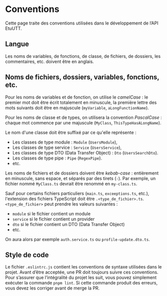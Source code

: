# Conventions

Cette page traite des conventions utilisées dans le développement de l’API EtuUTT.

## Langue

Les noms de variables, de fonctions, de classe, de fichiers, de dossiers, les commentaires, etc. doivent être en
anglais.

## Noms de fichiers, dossiers, variables, fonctions, etc.

Pour les noms de variables et de fonction, on utilise le _camelCase_ : le premier mot doit être écrit totalement en
minuscule, la première lettre des mots suivants doit être en majuscule (`myVariable`, `aLongFunctionName`).

Pour les noms de classe et de types, on utilisera la convention _PascalCase_ : chaque mot commence par une majuscule
(`MyClass`, `ThisTypeHasALongName`).

Le nom d'une classe doit être suffixé par ce qu'elle représente :

* Les classes de type module : `Module` (`UsersModule`),
* Les classes de type service : `Service` (`UsersService`),
* Les classes de type DTO (Data Transfer Object) : `Dto` (`UsersSearchDto`).
* Les classes de type pipe : `Pipe` (`RegexPipe`).
* etc.

Les noms de fichiers et de dossiers doivent être _kebab-case_ : entièrement en minuscule, sans espace, et séparés par
des tirets (`-`). Par exemple, un fichier nommé `MyClass.ts` devrait être renommé en `my-class.ts`.

Sauf pour certains fichiers particuliers (`main.ts`, `exceeptions.ts`, etc.), l'extension des fichiers TypeScript doit
être `.<type_de_fichier>.ts`. `<type_de_fichier>` peut prendre les valeurs suivantes :

* `module` si le fichier contient un module
* `service` si le fichier contient un provider
* `dto` si le fichier contient un DTO (Data Transfer Object)
* etc.

On aura alors par exemple `auth.service.ts` ou `profile-update.dto.ts`.

## Style de code

Le fichier `.eslintrc.js` contient les conventions de syntaxe utilisées dans le projet. Avant d’être acceptée, une PR
doit toujours suivre ces conventions. Pour s’assurer que l’intégralité du projet les suit, vous pouvez simplement
exécuter la commande `pnpm lint`. Si cette commande produit des erreurs, vous devez les corriger avant de merge la PR.


